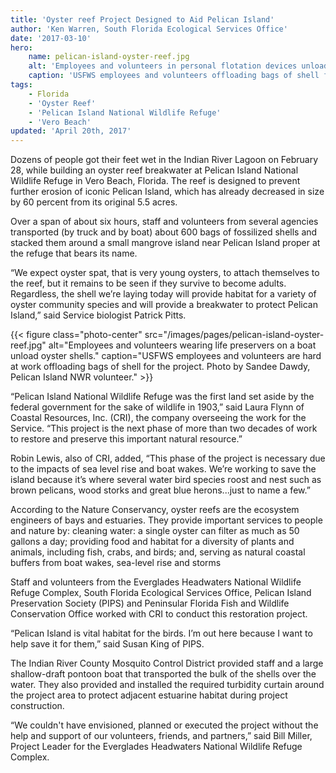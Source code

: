```yaml
---
title: 'Oyster reef Project Designed to Aid Pelican Island'
author: 'Ken Warren, South Florida Ecological Services Office'
date: '2017-03-10'
hero:
    name: pelican-island-oyster-reef.jpg
    alt: 'Employees and volunteers in personal flotation devices unload oyster shell from a boat.'
    caption: 'USFWS employees and volunteers offloading bags of shell for the oyster reef project. Photo by Sandee Dawdy, Pelican Island NWR volunteer.'
tags:
    - Florida
    - 'Oyster Reef'
    - 'Pelican Island National Wildlife Refuge'
    - 'Vero Beach'
updated: 'April 20th, 2017'
---
```


Dozens of people got their feet wet in the Indian River Lagoon on February 28, while building an oyster reef breakwater at Pelican Island National Wildlife Refuge in Vero Beach, Florida. The reef is designed to prevent further erosion of iconic Pelican Island, which has already decreased in size by 60 percent from its original 5.5 acres.

Over a span of about six hours, staff and volunteers from several agencies transported (by truck and by boat) about 600 bags of fossilized shells and stacked them around a small mangrove island near Pelican Island proper at the refuge that bears its name.

“We expect oyster spat, that is very young oysters, to attach themselves to the reef, but it remains to be seen if they survive to become adults.  Regardless, the shell we’re laying today will provide habitat for a variety of oyster community species and will provide a breakwater to protect Pelican Island,” said Service biologist Patrick Pitts.

{{< figure class="photo-center" src="/images/pages/pelican-island-oyster-reef.jpg" alt="Employees and volunteers wearing life preservers on a boat unload oyster shells." caption="USFWS employees and volunteers are hard at work offloading bags of shell for the project. Photo by Sandee Dawdy, Pelican Island NWR volunteer." >}}

“Pelican Island National Wildlife Refuge was the first land set aside by the federal government for the sake of wildlife in 1903,” said Laura Flynn of Coastal Resources, Inc. (CRI), the company overseeing the work for the Service. “This project is the next phase of more than two decades of work to restore and preserve this important natural resource.”

Robin Lewis, also of CRI, added, “This phase of the project is necessary due to the impacts of sea level rise and boat wakes.  We’re working to save the island because it’s where several water bird species roost and nest such as brown pelicans, wood storks and great blue herons...just to name a few.”
 
According to the Nature Conservancy, oyster reefs are the ecosystem engineers of bays and estuaries. They provide important services to people and nature by:
cleaning water: a single oyster can filter as much as 50 gallons a day;
providing food and habitat for a diversity of plants and animals, including fish, crabs, and birds; and,
serving as natural coastal buffers from boat wakes, sea-level rise and storms

Staff and volunteers from the Everglades Headwaters National Wildlife Refuge Complex, South Florida Ecological Services Office, Pelican Island Preservation Society (PIPS) and Peninsular Florida Fish and Wildlife Conservation Office worked with CRI to conduct this restoration project.
 
“Pelican Island is vital habitat for the birds.  I’m out here because I want to help save it for them,” said Susan King of PIPS.

The Indian River County Mosquito Control District provided staff and a large shallow-draft pontoon boat that transported the bulk of the shells over the water.  They also provided and installed the required turbidity curtain around the project area to protect adjacent estuarine habitat during project construction.  

“We couldn't have envisioned, planned or executed the project without the help and support of our volunteers, friends, and partners,” said Bill Miller, Project Leader for the 
Everglades Headwaters National Wildlife Refuge Complex.
